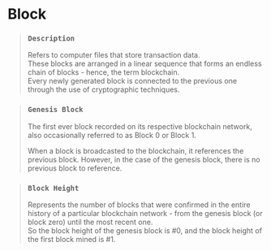 # Block

> ### `Description`
>
> Refers to computer files that store transaction data.  
> These blocks are arranged in a linear sequence that forms an endless chain of blocks - hence, the term blockchain.  
> Every newly generated block is connected to the previous one through the use of cryptographic techniques.

> ### `Genesis Block`
>
> The first ever block recorded on its respective blockchain network, also occasionally referred to as Block 0 or Block 1.
>
> When a block is broadcasted to the blockchain, it references the previous block. However, in the case of the genesis block, there is no previous block to reference.

> ### `Block Height`
>
> Represents the number of blocks that were confirmed in the entire history of a particular blockchain network - from the genesis block (or block zero) until the most recent one.  
> So the block height of the genesis block is #0, and the block height of the first block mined is #1.
